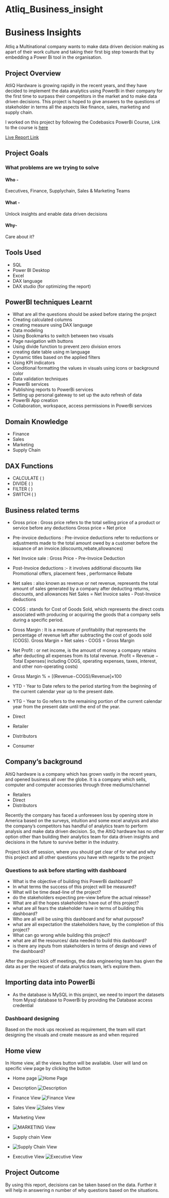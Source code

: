 # Atliq_Business_insight
# Business Insights 

Atliq a Multinational company wants to make data driven decision making as apart of their work culture and taking their first big step towards that by embedding a Power Bi tool in the organisation.

## Project Overview

AtliQ Hardware is growing rapidly in the recent years, and they have decided to implement the data analytics using PowerBi in their company for the first time to surpass their competitors in the market and to make data driven decisions. This project is hoped to give answers to the questions of stakeholder in terms all the aspects like finance, sales, marketing and supply chain.

I worked on this project by following the Codebasics PowerBi Course, Link to the course is [here](https://codebasics.io/courses/power-bi-data-analysis-with-end-to-end-project)

[Live Report Link](https://app.powerbi.com/view?r=eyJrIjoiZDk2NjVlNzAtZGJkYS00YmYyLThlYzItNmQ4YjEwMTAwNDNkIiwidCI6ImRmODY3OWNkLWE4MGUtNDVkOC05OWFjLWM4M2VkN2ZmOTVhMCJ9)


## Project Goals

### What problems are we trying to solve
#### Who - 
Executives, Finance, Supplychain, Sales & Marketing Teams

#### What -
Unlock insights and enable data driven decisions

#### Why-
Care about it?

## Tools Used

- SQL
- Power BI Desktop
- Excel
- DAX language
- DAX studio (for optimizing the report)

## PowerBI techniques Learnt

- What are all the questions should be asked before staring the project
- Creating calculated columns
- creating measure using DAX language
- Data modeling
- Using Bookmarks to switch between two visuals
- Page navigation with buttons
- Using divide function to prevent zero division errors
- creating date table using m language
- Dynamic titles based on the applied filters
- Using KPI indicators
- Conditional formatting the values in visuals using icons or background color
- Data validation techniques
- PowerBi services
- Publishing reports to PowerBi services
- Setting up personal gateway to set up the auto refresh of data
- PowerBi App creation
- Collaboration, workspace, access permissions in PowerBi services

## Domain Knowledge

- Finance
- Sales
- Marketing
- Supply Chain 

## DAX Functions

- CALCULATE ( )
- DIVIDE ( )
- FILTER ( )
- SWITCH ( )


## Business related terms

- Gross price : Gross price refers to the total selling price of a product or service before any deductions
  Gross price = Net price
  
- Pre-invoice deductions : Pre-invoice deductions refer to reductions or adjustments made to the total amount owed by a customer before the issuance of an invoice.(discounts,rebate,allowances)
  
- Net Invoice sale :
  Gross Price - Pre-Invoice Deduction
  
- Post-Invoice deductions :- it involves additional discounts like Promotional offers, placement fees , performance Rebate
- Net sales : also known as revenue or net revenue, represents the total amount of sales generated by a company after deducting returns, discounts, and allowances
 Net Sales = Net Invoice sales - Post-Invoice deductions

- COGS : stands for Cost of Goods Sold, which represents the direct costs associated with producing or acquiring the goods that a company sells during a specific period.
- Gross Margin : It is a measure of profitability that represents the percentage of revenue left after subtracting the cost of goods sold (COGS).
  Gross Margin = Net sales - COGS = Gross Margin
  
- Net Profit : or net income, is the amount of money a company retains after deducting all expenses from its total revenue.
  Profit = Revenue − Total Expenses( including COGS, operating expenses, taxes, interest, and other non-operating costs)
  
- Gross Margin % = [(Revenue−COGS)/Revenue]×100
  
- YTD - Year to Date refers to the period starting from the beginning of the current calendar year up to the present date.
- YTG - Year to Go refers to the remaining portion of the current calendar year from the present date until the end of the year.
  
- Direct
- Retailer
- Distributors
- Consumer

## Company’s background

AltiQ hardware is a company which has grown vastly in the recent years, and opened business all over the globe. It is a company which sells, computer and computer accessories through three mediums/channel

- Retailers
- Direct
- Distributors

Recently the company has faced a unforeseen loss by opening store in America based on the surveys, intuition and some excel analysis and also the company’s competitors has handful of analytics team to perform analysis and make data driven decision. So, the AltiQ hardware has no other option other than building their analytics team for data driven insights and decisions in the future to survive better in the industry. 

Project kick off session, where you should get clear of for what and why this project and all other questions you have with regards to the project

### Questions to ask before starting with dashboard

- What is the objective of building this PowerBi dashboard?
- In what terms the success of this project will be measured?
- What will be time dead-line of the project?
- do the stakeholders expecting pre-view before the actual release?
- What are all the hopes stakeholders have out of this project?
- what are all fears the stakeholder have in terms of building this dashboard?
- Who are all will be using this dashboard and for what purpose?
- what are all expectation the stakeholders have, by the completion of this project?
- What can go wrong while building this project?
- what are all the resources/ data needed to build this dashboard?
- is there any inputs from stakeholders in terms of design and views of the dashboard?

After the project kick off meetings, the data engineering team has given the data as per the request of data analytics team, let’s explore them.

## Importing data into PowerBi

- As the database is MySQL in this project, we need to import the datasets from Mysql database to PowerBi by providing the Database access credential



### Dashboard designing

Based on the mock ups received as requirement, the team will start designing the visuals and create measure as and when required

## Home view

In Home view, all the views button will be available. User will land on specific view page by clicking the button 

- Home page
![Home Page](https://github.com/Reyyadav/Atliq_Business_insight/assets/153619494/a559efb1-80af-4502-a352-d86729216371)

- Description
![Description](https://github.com/Reyyadav/Atliq_Business_insight/assets/153619494/5ff752a2-3d8d-4616-995e-50317c8ec203)

- Finance View
![Finance View](https://github.com/Reyyadav/Atliq_Business_insight/assets/153619494/742f2204-9713-4f34-8d46-ef1b8e36ab78)

- Sales View
![Sales View](https://github.com/Reyyadav/Atliq_Business_insight/assets/153619494/a8255172-2762-4a60-a204-e9d20680a588)

- Marketing View
- ![MARKETING View](https://github.com/Reyyadav/Atliq_Business_insight/assets/153619494/5ebc1155-6f12-43f5-a90a-4c991a740db2)

- Supply chain View
- ![Supply Chain View](https://github.com/Reyyadav/Atliq_Business_insight/assets/153619494/8f132da5-99c6-481c-a5a9-47fc89853966)

- Executive View
![Executive View](https://github.com/Reyyadav/Atliq_Business_insight/assets/153619494/8a7cb4d1-b0ee-4009-ab93-182ce0944297)

## Project Outcome

By using this report, decisions can be taken based on the data. Further it will help in answering n number of why questions based on the situations.
